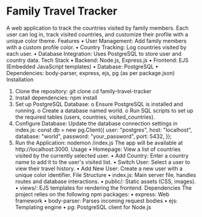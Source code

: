 # Family Travel Tracker
A web application to track the countries visited by family members. Each user can log in, track visited countries, and customize their profile with a unique color theme.
Features
•	User Management: Add family members with a custom profile color.
•	Country Tracking: Log countries visited by each user.
•	Database Integration: Uses PostgreSQL to store user and country data.
Tech Stack
•	Backend: Node.js, Express.js
•	Frontend: EJS (Embedded JavaScript templates)
•	Database: PostgreSQL
•	Dependencies: body-parser, express, ejs, pg (as per package.json)
Installation
1.	Clone the repository:
git clone <repository-url>
cd family-travel-tracker
2.	Install dependencies:
npm install
3.	Set up PostgreSQL Database:
o	Ensure PostgreSQL is installed and running.
o	Create a database named world.
o	Run SQL scripts to set up the required tables (users, countries, visited_countries).
4.	Configure Database: Update the database connection settings in index.js:
const db = new pg.Client({
    user: "postgres",
    host: "localhost",
    database: "world",
    password: "your_password",
    port: 5432,
});
5.	Run the Application:
nodemon /index.js
The app will be available at http://localhost:3000.
Usage
•	Homepage: View a list of countries visited by the currently selected user.
•	Add Country: Enter a country name to add it to the user's visited list.
•	Switch User: Select a user to view their travel history.
•	Add New User: Create a new user with a unique color identifier.
File Structure
•	index.js: Main server file, handles routes and database interactions.
•	public/: Static assets (CSS, images).
•	views/: EJS templates for rendering the frontend.
Dependencies
The project relies on the following npm packages:
•	express: Web framework
•	body-parser: Parses incoming request bodies
•	ejs: Templating engine
•	pg: PostgreSQL client for Node.js

